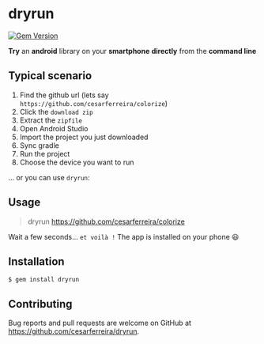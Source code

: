 # dryrun
[![Gem Version](https://badge.fury.io/rb/dryrun.svg)](http://badge.fury.io/rb/dryrun)

**Try** an **android** library on your **smartphone** **directly** from the **command line**

## Typical scenario

1. Find the github url (lets say `https://github.com/cesarferreira/colorize`)
2. Click the `download zip`
3. Extract the `zipfile`
4. Open Android Studio
5. Import the project you just downloaded
6. Sync gradle
7. Run the project
8. Choose the device you want to run

... or you can use `dryrun`:

## Usage

> dryrun https://github.com/cesarferreira/colorize

Wait a few seconds... `et voilà !`
The app is installed on your phone :smiley:


## Installation

    $ gem install dryrun


## Contributing

Bug reports and pull requests are welcome on GitHub at https://github.com/cesarferreira/dryrun.
